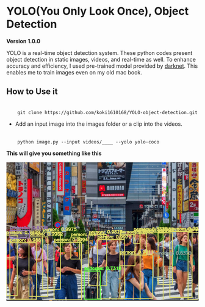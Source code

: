 # YOLO(You Only Look Once), Object Detection

**Version 1.0.0**

YOLO is a real-time object detection system. 
These python codes present object detection in static images, videos, and real-time as well.
To enhance accuracy and efficiency, I used pre-trained model provided by [darknet](https://github.com/pjreddie/darknet).
This enables me to train images even on my old mac book.


## How to Use it

```
	
	git clone https://github.com/koki1610168/YOLO-object-detection.git

```

* Add an input image into the images folder or a clip into the videos.

```

	python image.py --input videos/____ --yolo yolo-coco

```

**This will give you something like this**

![alt text](./tokyo_output.png)


